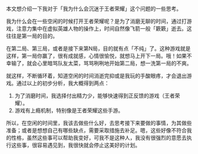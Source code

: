 本文想介绍一下我对于「我为什么会沉迷于王者荣耀」这个问题的一些思考。

我为什么会在一些空闲的时候打开王者荣耀呢？是为了消磨无聊的时间，通过打游戏，注意力集中在虚拟英雄人物的操作上，时间自然像飞箭一般「簌簌」逝去。这往往是第一局的目的。

在第二局、第三局，或者是接下来第N局，目的就有点「不纯」了。这种游戏就是这样，第一局你赢了，很有成就感，心情很愉悦，就想马上开下一局。哦！如果不幸输了，就会心里暗骂队友太菜，骂骂咧咧地开始第二局，想一洗第一局的不爽。

就这样，不断循环着，知道空闲的时间消逝完抑或是我玩的手酸眼疼，才会退出游戏。通过以上的初步分析，我大概得到两点：

1. 为了消磨时间，我选择付出精力少，能够快速得到正反馈的游戏（王者荣耀）。
2. 游戏有上瘾机制，特别像是王者荣耀这些手游。

所以，在空闲的时间里，我该去做些什么好，去思考接下来要做的事情，为其做些准备；或者是想想自己有哪些缺点，需要采取措施去补足。嗯，这些好像不符合我的性格，虽然这些事可以帮助我变好，可我不是这种人，我没有很强烈的意愿去执行这些事，很容易遇见到，我很快就会停止这美好的计划。


<!--stackedit_data:
eyJoaXN0b3J5IjpbLTEzODk2NTczNTddfQ==
-->